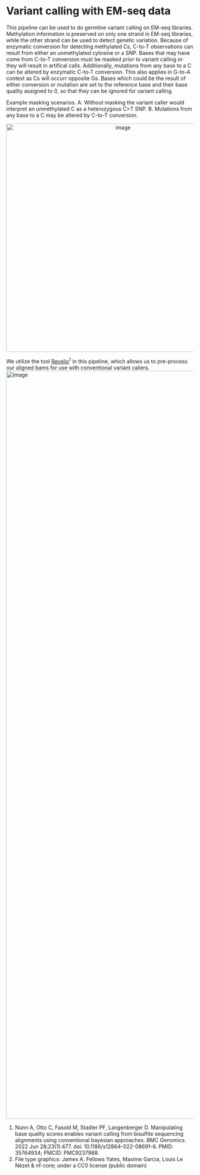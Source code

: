 # Variant calling with EM-seq data
This pipeline can be used to do germline variant calling on EM-seq libraries. Methylation information is preserved on only one strand in EM-seq libraries, while the other strand can be used to detect genetic variation. Because of enzymatic conversion for detecting methylated Cs, C-to-T observations can result from either an unmethylated cytosine or a SNP. Bases that may have come from C-to-T conversion must be masked prior to variant calling or they will result in artifical calls. Additionally, mutations from any base to a C can be altered by enzymatic C-to-T conversion. This also applies in G-to-A context as Cs will occurr opposite Gs. Bases which could be the result of either conversion or mutation are set to the reference base and their base quality assigned to 0, so that they can be ignored for variant calling. 

Example masking scenarios. A. Without masking the variant caller would interpret an unmethylated C as a heterozygous C>T SNP. B. Mutations from any base to a C may be altered by C-to-T conversion. 

<p align="center"><img width="612" alt="image" src="https://github.com/user-attachments/assets/98c581c6-f597-4e13-9f3a-d7f4aeca6b3a" />
</p>

We utilize the tool [Revelio](https://github.com/bio15anu/revelio/blob/main/README.md)<sup>1</sup> in this pipeline, which allows us to pre-process our aligned bams for use with conventional variant callers.
<img width="2006" alt="image" src="https://github.com/user-attachments/assets/2cdea175-3318-4957-a8a0-58eb6d413874" />


1. Nunn A, Otto C, Fasold M, Stadler PF, Langenberger D. Manipulating base quality scores enables variant calling from bisulfite sequencing alignments using conventional bayesian approaches. BMC Genomics. 2022 Jun 28;23(1):477. doi: 10.1186/s12864-022-08691-6. PMID: 35764934; PMCID: PMC9237988.
2. File type graphics: James A. Fellows Yates, Maxime Garcia, Louis Le Nézet & nf-core; under a CC0 license (public domain)

